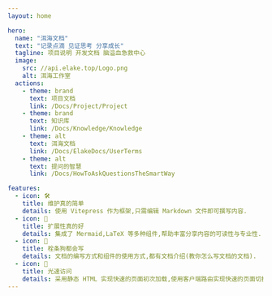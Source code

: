 ```yaml
---
layout: home

hero:
  name: "洱海文档"
  text: "记录点滴 见证思考 分享成长"
  tagline: 项目说明 开发文档 脑溢血急救中心
  image:
    src: //api.elake.top/Logo.png
    alt: 洱海工作室
  actions:
    - theme: brand
      text: 项目文档
      link: /Docs/Project/Project
    - theme: brand
      text: 知识库
      link: /Docs/Knowledge/Knowledge
    - theme: alt
      text: 洱海文档
      link: /Docs/ElakeDocs/UserTerms
    - theme: alt
      text: 提问的智慧
      link: /Docs/HowToAskQuestionsTheSmartWay

features:
  - icon: 🛠️
    title: 维护真的简单
    details: 使用 Vitepress 作为框架,只需编辑 Markdown 文件即可撰写内容.
  - icon: 🌌
    title: 扩展性真的好
    details: 集成了 Mermaid,LaTeX 等多种组件,帮助丰富分享内容的可读性与专业性.
  - icon: 🐶
    title: 栓条狗都会写
    details: 文档的编写方式和组件的使用方式,都有文档介绍(教你怎么写文档的文档).
  - icon: 🚀
    title: 光速访问
    details: 采用静态 HTML 实现快速的页面初次加载,使用客户端路由实现快速的页面切换导航.
---
```

